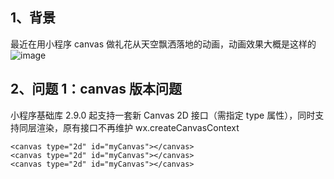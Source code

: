 ## 1、背景

最近在用小程序 canvas 做礼花从天空飘洒落地的动画，动画效果大概是这样的
![image](https://user-images.githubusercontent.com/9975520/123826304-3bcfd300-d932-11eb-88e6-d5927f035275.png)

## 2、问题 1：canvas 版本问题

小程序基础库 2.9.0 起支持一套新 Canvas 2D 接口（需指定 type 属性），同时支持同层渲染，原有接口不再维护
wx.createCanvasContext

```
<canvas type="2d" id="myCanvas"></canvas>
<canvas type="2d" id="myCanvas"></canvas>
<canvas type="2d" id="myCanvas"></canvas>
```
